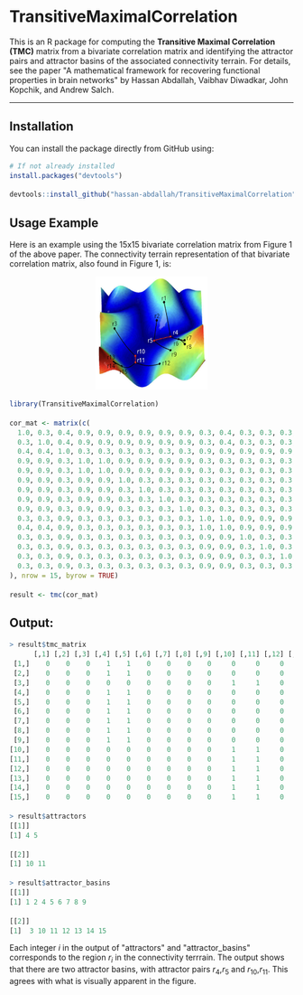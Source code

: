 # TransitiveMaximalCorrelation

This is an R package for computing the **Transitive Maximal Correlation (TMC)** matrix from a bivariate correlation matrix and identifying the attractor pairs and attractor basins of the associated connectivity terrain. For details, see the paper "A mathematical framework for recovering functional properties in brain networks" by Hassan Abdallah, Vaibhav Diwadkar, John Kopchik, and Andrew Salch. 

---

## Installation

You can install the package directly from GitHub using:

```r
# If not already installed
install.packages("devtools")

devtools::install_github("hassan-abdallah/TransitiveMaximalCorrelation")

```

## Usage Example

Here is an example using the 15x15 bivariate correlation matrix from Figure 1 of the above paper. The connectivity terrain representation of that bivariate correlation matrix, also found in Figure 1, is:

<p align="center">
<img src="./figures/connectivity_terrain.png" width="200" height="200" />


```r
library(TransitiveMaximalCorrelation)

cor_mat <- matrix(c(
  1.0, 0.3, 0.4, 0.9, 0.9, 0.9, 0.9, 0.9, 0.9, 0.3, 0.4, 0.3, 0.3, 0.3, 0.3,
  0.3, 1.0, 0.4, 0.9, 0.9, 0.9, 0.9, 0.9, 0.9, 0.3, 0.4, 0.3, 0.3, 0.3, 0.3,
  0.4, 0.4, 1.0, 0.3, 0.3, 0.3, 0.3, 0.3, 0.3, 0.9, 0.9, 0.9, 0.9, 0.9, 0.9,
  0.9, 0.9, 0.3, 1.0, 1.0, 0.9, 0.9, 0.9, 0.9, 0.3, 0.3, 0.3, 0.3, 0.3, 0.3,
  0.9, 0.9, 0.3, 1.0, 1.0, 0.9, 0.9, 0.9, 0.9, 0.3, 0.3, 0.3, 0.3, 0.3, 0.3,
  0.9, 0.9, 0.3, 0.9, 0.9, 1.0, 0.3, 0.3, 0.3, 0.3, 0.3, 0.3, 0.3, 0.3, 0.3,
  0.9, 0.9, 0.3, 0.9, 0.9, 0.3, 1.0, 0.3, 0.3, 0.3, 0.3, 0.3, 0.3, 0.3, 0.3,
  0.9, 0.9, 0.3, 0.9, 0.9, 0.3, 0.3, 1.0, 0.3, 0.3, 0.3, 0.3, 0.3, 0.3, 0.3,
  0.9, 0.9, 0.3, 0.9, 0.9, 0.3, 0.3, 0.3, 1.0, 0.3, 0.3, 0.3, 0.3, 0.3, 0.3,
  0.3, 0.3, 0.9, 0.3, 0.3, 0.3, 0.3, 0.3, 0.3, 1.0, 1.0, 0.9, 0.9, 0.9, 0.9,
  0.4, 0.4, 0.9, 0.3, 0.3, 0.3, 0.3, 0.3, 0.3, 1.0, 1.0, 0.9, 0.9, 0.9, 0.9,
  0.3, 0.3, 0.9, 0.3, 0.3, 0.3, 0.3, 0.3, 0.3, 0.9, 0.9, 1.0, 0.3, 0.3, 0.3,
  0.3, 0.3, 0.9, 0.3, 0.3, 0.3, 0.3, 0.3, 0.3, 0.9, 0.9, 0.3, 1.0, 0.3, 0.3,
  0.3, 0.3, 0.9, 0.3, 0.3, 0.3, 0.3, 0.3, 0.3, 0.9, 0.9, 0.3, 0.3, 1.0, 0.3,
  0.3, 0.3, 0.9, 0.3, 0.3, 0.3, 0.3, 0.3, 0.3, 0.9, 0.9, 0.3, 0.3, 0.3, 1.0
), nrow = 15, byrow = TRUE)

result <- tmc(cor_mat)
```

## Output:
```r
> result$tmc_matrix
      [,1] [,2] [,3] [,4] [,5] [,6] [,7] [,8] [,9] [,10] [,11] [,12] [,13] [,14] [,15]
 [1,]    0    0    0    1    1    0    0    0    0     0     0     0     0     0     0
 [2,]    0    0    0    1    1    0    0    0    0     0     0     0     0     0     0
 [3,]    0    0    0    0    0    0    0    0    0     1     1     0     0     0     0
 [4,]    0    0    0    1    1    0    0    0    0     0     0     0     0     0     0
 [5,]    0    0    0    1    1    0    0    0    0     0     0     0     0     0     0
 [6,]    0    0    0    1    1    0    0    0    0     0     0     0     0     0     0
 [7,]    0    0    0    1    1    0    0    0    0     0     0     0     0     0     0
 [8,]    0    0    0    1    1    0    0    0    0     0     0     0     0     0     0
 [9,]    0    0    0    1    1    0    0    0    0     0     0     0     0     0     0
[10,]    0    0    0    0    0    0    0    0    0     1     1     0     0     0     0
[11,]    0    0    0    0    0    0    0    0    0     1     1     0     0     0     0
[12,]    0    0    0    0    0    0    0    0    0     1     1     0     0     0     0
[13,]    0    0    0    0    0    0    0    0    0     1     1     0     0     0     0
[14,]    0    0    0    0    0    0    0    0    0     1     1     0     0     0     0
[15,]    0    0    0    0    0    0    0    0    0     1     1     0     0     0     0

> result$attractors
[[1]]
[1] 4 5

[[2]]
[1] 10 11

> result$attractor_basins
[[1]]
[1] 1 2 4 5 6 7 8 9

[[2]]
[1]  3 10 11 12 13 14 15
```

Each integer $i$ in the output of "attractors" and "attractor\_basins" corresponds to the region $r_i$ in the connectivity terrrain. The output shows that there are two attractor basins, with attractor pairs $r_4$,$r_5$ and $r_{10}$,$r_{11}$. This agrees with what is visually apparent in the figure. 
